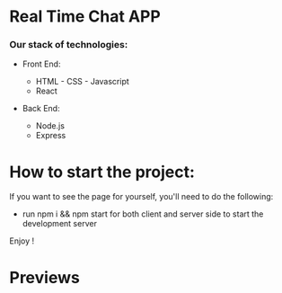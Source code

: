 # Real Time Chat APP

### Our stack of technologies:

- Front End:
    + HTML - CSS - Javascript
    + React

- Back End:
    + Node.js
    + Express

# How to start the project:

If you want to see the page for yourself, you'll need to do the following:

- run npm i && npm start for both client and server side to start the development server

Enjoy !

# Previews
